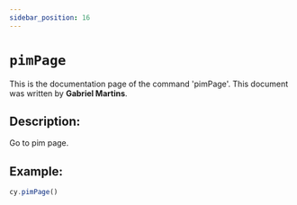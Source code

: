 ```yaml
---
sidebar_position: 16
---
```


# `pimPage`

This is the documentation page of the command 'pimPage'. This document was written by **Gabriel Martins**.

## Description:

Go to pim page.

## Example:

```js
cy.pimPage()
```